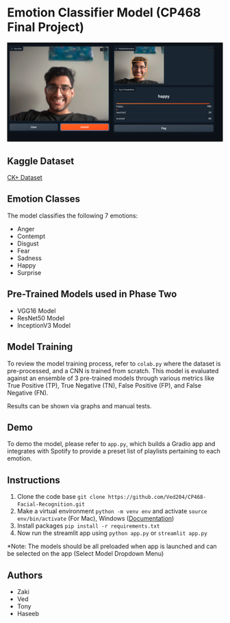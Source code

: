 # Emotion Classifier Model (CP468 Final Project)

![Demo Image](test_images/demo_pic.png)

## Kaggle Dataset
[CK+ Dataset](https://www.kaggle.com/datasets/shuvoalok/ck-dataset)

## Emotion Classes
The model classifies the following 7 emotions:
- Anger
- Contempt
- Disgust
- Fear
- Sadness
- Happy
- Surprise

## Pre-Trained Models used in Phase Two
- VGG16 Model
- ResNet50 Model
- InceptionV3 Model

## Model Training
To review the model training process, refer to `colab.py` where the dataset is pre-processed, and a CNN is trained from scratch. This model is evaluated against an ensemble of 3 pre-trained models through various metrics like True Positive (TP), True Negative (TN), False Positive (FP), and False Negative (FN). 

Results can be shown via graphs and manual tests.

## Demo
To demo the model, please refer to `app.py`, which builds a Gradio app and integrates with Spotify to provide a preset list of playlists pertaining to each emotion.

## Instructions
1. Clone the code base `git clone https://github.com/Ved204/CP468-Facial-Recognition.git`
2. Make a virtual environment `python -m venv env` and activate `source env/bin/activate` (For Mac), Windows ([Documentation](https://docs.python.org/3/library/venv.html))
3. Install packages `pip install -r requirements.txt`
4. Now run the streamlit app using `python app.py` or `streamlit app.py`


*Note: The models should be all preloaded when app is launched and can be selected on the app (Select Model Dropdown Menu)

## Authors
- Zaki
- Ved
- Tony
- Haseeb
